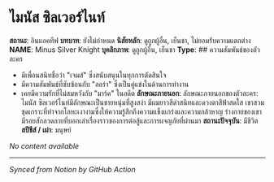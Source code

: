 # ไมนัส ซิลเวอร์ไนท์

<!-- Notion Page ID: 2115e81a-91ff-815c-842c-c15a7fd9ab38 -->
<!-- Last synced: 2025-07-17T16:26:50.837Z -->

**สถานะ**: อินแอคทีฟ
**บทบาท**: ยังไม่กำหนด
**นิสัยหลัก**: ดูถูกผู้อื่น, เย็นชา, ไม่ยอมรับความแตกต่าง
**NAME**: Minus Silver Knight
**บุคลิกภาพ**: ดูถูกผู้อื่น, เย็นชา
**Type**: ## ความสัมพันธ์ของตัวละคร
- มีเพื่อนสนิทชื่อว่า "เจมส์" ซึ่งสนับสนุนในทุกการตัดสินใจ
- มีความสัมพันธ์ที่ซับซ้อนกับ "ลอร่า" ซึ่งเป็นคู่แข่งในด้านการทำงาน
- เคยมีความรักที่ไม่สมหวังกับ "มาร์ค" ในอดีต
**ลักษณะภายนอก**: ลักษณะภายนอกของตัวละคร: ไมนัส ซิลเวอร์ไนท์มีลักษณะเป็นชายหนุ่มที่สูงสง่า มีผมยาวสีดำสนิทและดวงตาสีฟ้าสดใส เขาสวมชุดเกราะที่ทำจากโลหะเงางามซึ่งให้ความรู้สึกถึงความแข็งแกร่งและความกล้าหาญ ร่างกายของเขามีรอยสักลวดลายที่บอกเล่าเรื่องราวของการต่อสู้และการผจญภัยที่ผ่านมา
**สถานะปัจจุบัน**: มีชีวิต
**สปีชีส์ / เผ่า**: มนุษย์


*No content available*

---
*Synced from Notion by GitHub Action*

